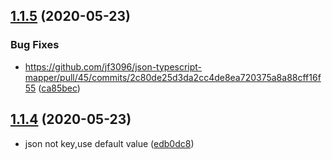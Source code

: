 ## [1.1.5](https://github.com/hubcarl/json-typescript-mapper/compare/1.1.4...1.1.5) (2020-05-23)

### Bug Fixes

* https://github.com/jf3096/json-typescript-mapper/pull/45/commits/2c80de25d3da2cc4de8ea720375a8a88cff16f55 ([ca85bec](https://github.com/jf3096/json-typescript-mapper/commit/ca85becf38952b40264d42359ad36766e456174a))

## [1.1.4](https://github.com/hubcarl/json-typescript-mapper/compare/1.1.3...1.1.4) (2020-05-23)

* json not key,use default value ([edb0dc8](https://github.com/jf3096/json-typescript-mapper/commit/edb0dc83eab7f4dc5fdada8a270f6a8e6b92bba1))
